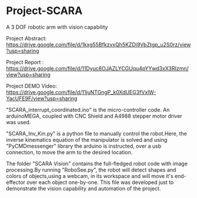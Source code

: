 # Project-SCARA
A 3 DOF robotic arm with vision capability

Project Abstract: https://drive.google.com/file/d/1kxg55BfkzvxQh5KZDi9VbZtgp_u2S0rz/view?usp=sharing

Project Report  : https://drive.google.com/file/d/11Dyuc8OJAZLYCGUqu4pYYwd3xX3RIzmn/view?usp=sharing

Project DEMO Video: https://drive.google.com/file/d/11juNTGngP_k0XdUEG3fVxlW-YacUFE9F/view?usp=sharing

"SCARA_interrupt_coordinated.ino" is the micro-controller code. An arduinoMEGA, coupled with CNC Shield and A4988 stepper motor driver was used.

"SCARA_Inv_Kin.py" is a python file to manually control the robot.Here, the inverse kinematics equation of the manipulator is solved and using "PyCMDmessenger" library the arduino
is instructed, over a usb connection, to move the arm to the desired location.

The folder "SCARA Vision" contains the full-fledged robot code with image processing.By running "RoboSee.py", the robot will detect shapes and colors of objects,using a webcam, in its workspace and will move it's end-effector over each object one-by-one. This file was developed just to demonstrate the vision capability and automation of the project. 
